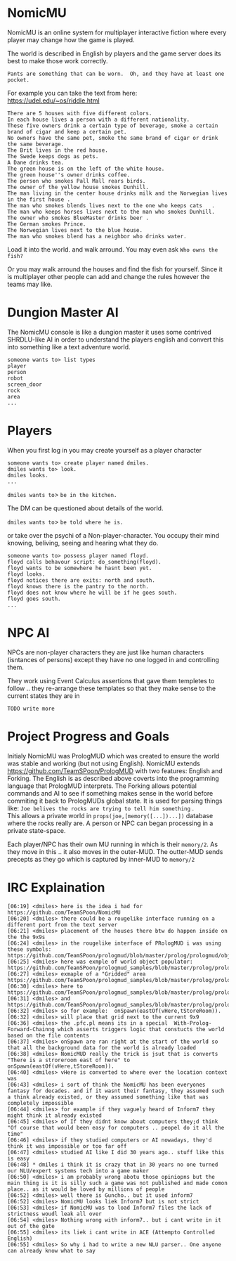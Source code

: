 # NomicMU

NomicMU is an online system for multiplayer interactive fiction where every player may change how the game is played.

The world is described in English by players and the game server does its best to make those work correctly.

`Pants are something that can be worn.  Oh, and they have at least one pocket.`

For example you can take the text from here: https://udel.edu/~os/riddle.html

````
There are 5 houses with five different colors.
In each house lives a person with a different nationality.
These five owners drink a certain type of beverage, smoke a certain brand of cigar and keep a certain pet.
No owners have the same pet, smoke the same brand of cigar or drink the same beverage.
The Brit lives in the red house.
The Swede keeps dogs as pets.
A Dane drinks tea.
The green house is on the left of the white house.
The green house''s owner drinks coffee.
The person who smokes Pall Mall rears birds.
The owner of the yellow house smokes Dunhill.
The man living in the center house drinks milk and the Norwegian lives in the first house .
The man who smokes blends lives next to the one who keeps cats   .
The man who keeps horses lives next to the man who smokes Dunhill.
The owner who smokes BlueMaster drinks beer .
The German smokes Prince.
The Norwegian lives next to the blue house.
The man who smokes blend has a neighbor who drinks water.
````
Load it into the world. and walk arround.
You may even ask `Who owns the fish?`

Or you may walk arround the houses and find the fish for yourself.
Since it is multiplayer other people can add and change the rules however the teams may like.


# Dungion Master AI 

The NomicMU console is like a dungion master it uses some contrived SHRDLU-like AI in order to understand the players english and convert this into something like a text adventure world.

````
someone wants to> list types
player
person
robot
screen_door
rock
area
...
````


# Players

When you first log in you may create yourself as a player character 


````
someone wants to> create player named dmiles.
dmiles wants to> look.
dmiles looks.
...
````

`dmiles wants to`> `be in the kitchen.`

The DM can be questioned about details of the world.

`dmiles wants to`> `be told where he is.`

or take over the psychi of a Non-player-character. You occupy their mind knowing, beliving, seeing and hearing what they do.

````
someone wants to> possess player named floyd.
floyd calls behavour script: do_something(floyd).
floyd wants to be somewhere he hasnt been yet.
floyd looks.
floyd notices there are exits: north and south.
floyd knows there is the pantry to the north.
floyd does not know where he will be if he goes south.
floyd goes south.
...
````
# NPC AI

NPCs are non-player characters they are just like human characters (isntances of persons)
except they have no one logged in and controlling them.

They work using Event Calculus assertions that gave them templetes to follow .. they re-arrange these templates so that they make sense to the current states they are in


````TODO write more````

    



# Project Progress and Goals

Initialy NomicMU was PrologMUD which was created to ensure the world was stable and working (but not using English).
NomicMU extends https://github.com/TeamSPoon/PrologMUD with two features: English and Forking. 
The English is as described above coverts into the programming language that PrologMUD interprets.
The Forking allows potential commands and AI to see if something makes sense in the world before commiting it back to PrologMUDs global state.
It is used for parsing things like:   `Joe belives the rocks are trying to tell him something` .  
This allows a private world in  `props(joe,[memory([...])...])` database where the rocks really are.
A person or NPC can began processing in a private state-space.

Each player/NPC has their own MU running in which is their `memory/2`.  As they move in this .. it also moves in the outer-MUD.
The outter-MUD sends precepts as they go which is captured by inner-MUD to `memory/2`




# IRC Explaination
````
[06:19] <dmiles> here is the idea i had for https://github.com/TeamSPoon/NomicMU
[06:20] <dmiles> there could be a rougelike interface running on a different port from the text server
[06:21] <dmiles> placement of the houses there btw do happen inside on the the 9x9s
[06:24] <dmiles> in the rougelike interface of PRologMUD i was using these symbols:  https://github.com/TeamSPoon/prologmud/blob/master/prolog/prologmud/objs/basic_objs.pfc.pl
[06:25] <dmiles> here was exmple of world object populator:  https://github.com/TeamSPoon/prologmud_samples/blob/master/prolog/prologmud_sample_games/src_game_nani/objs_misc_household.pfc.pl
[06:27] <dmiles> exmaple of a "Gridded" area https://github.com/TeamSPoon/prologmud_samples/blob/master/prolog/prologmud_sample_games/src_game_wumpus/maze.map.pfc.pl
[06:30] <dmiles> here to https://github.com/TeamSPoon/prologmud_samples/blob/master/prolog/prologmud_sample_games/src_game_startrek/holodeck/predator.map.pfc.pl
[06:31] <dmiles> and https://github.com/TeamSPoon/prologmud_samples/blob/master/prolog/prologmud_sample_games/src_game_startrek/holodeck/vacuum.map.pfc.pl
[06:32] <dmiles> so for example:  onSpawn(eastOf(vHere,tStoreRoom)).
[06:32] <dmiles> will place that grid next to the current 9x9
[06:36] <dmiles> the .pfc.pl means its in a special  With-Prolog-Forward-Chainng which asserts triggers logic that constucts the world based on the file contents
[06:37] <dmiles> onSpawn are ran right at the start of the world so that all the background data for the world is already loaded
[06:38] <dmiles> NomicMUD really the trick is jsut that is converts "There is a stroreroom east of here" to onSpawn(eastOf(vHere,tStoreRoom)).
[06:40] <dmiles> vHere is converted to where ever the location context was
[06:43] <dmiles> i sort of think the NomicMU has been everyones fantasy for decades. and if it wasnt their fantasy, they assumed such a think already existed, or they assumed something like that was completely impossible
[06:44] <dmiles> for example if they vaguely heard of Inform7 they might think it already existed 
[06:45] <dmiles> of If they didnt know about computers they;d think "Of course that would been easy for computers .. peopel do it all the time"
[06:46] <dmiles> if they studied computers or AI nowadays, they'd think it was impossible or too far off
[06:47] <dmiles> studied AI like I did 30 years ago.. stuff like this is easy
[06:48] * dmiles i think it is crazy that in 30 years no one turned our NLU/expert systems tech into a game maker
[06:50] <dmiles> i am probably wrong abotu those opiniopns but the main thing is it is silly such a game was not published and made comon place.. as it would be loved by millions of people
[06:52] <dmiles> well there is Guncho.. but it used inform7 
[06:52] <dmiles> NomicMU looks liek Inform7 but is not strict
[06:53] <dmiles> if NomicMU was to load Inform7 files the lack of strictness woudl leak all over
[06:54] <dmiles> Nothing wrong with inform7.. but i cant write in it out of the gate
[06:55] <dmiles> its liek i cant write in ACE (Attempto Controlled English)
[06:55] <dmiles> So why i had to write a new NLU parser.. One anyone can already know what to say
````

 





           
